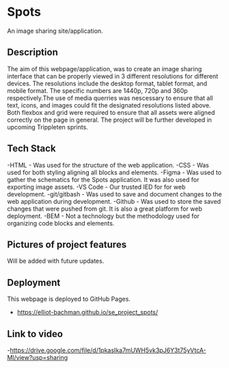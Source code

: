 # Spots

An image sharing site/application.

## Description

The aim of this webpage/application, was to create an image sharing interface that can be properly viewed in 3 different resolutions for different devices. The resolutions include the desktop format, tablet format, and mobile format. The specific numbers are 1440p, 720p and 360p respectively.The use of media querries was nescessary to ensure that all text, icons, and images could fit the designated resolutions listed above. Both flexbox and grid were required to ensure that all assets were aligned correctly on the page in general. The project will be further developed in upcoming Trippleten sprints.

## Tech Stack

-HTML - Was used for the structure of the web application.
-CSS - Was used for both styling aligning all blocks and elements.
-Figma - Was used to gather the schematics for the Spots application. It was also used for exporting image assets.
-VS Code - Our trusted IED for for web development.
-git/gitbash - Was used to save and document changes to the web application during development.
-Github - Was used to store the saved changes that were pushed from git. It is also a great platform for web deployment.
-BEM - Not a technology but the methodology used for organizing code blocks and elements.

## Pictures of project features

Will be added with future updates.

## Deployment

This webpage is deployed to GitHub Pages.

- https://elliot-bachman.github.io/se_project_spots/

## Link to video

-https://drive.google.com/file/d/1pkasIka7mUWH5vk3pJ6Y3t75yVtcA-Ml/view?usp=sharing
